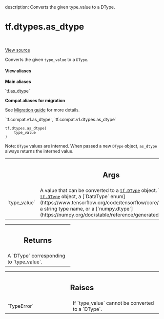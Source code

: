 description: Converts the given type_value to a DType.

<div itemscope itemtype="http://developers.google.com/ReferenceObject">
<meta itemprop="name" content="tf.dtypes.as_dtype" />
<meta itemprop="path" content="Stable" />
</div>

# tf.dtypes.as_dtype

<!-- Insert buttons and diff -->

<table class="tfo-notebook-buttons tfo-api nocontent" align="left">

</table>

<a target="_blank" href="/code/stable/tensorflow/python/framework/dtypes.py">View source</a>



Converts the given `type_value` to a `DType`.

<section class="expandable">
  <h4 class="showalways">View aliases</h4>
  <p>
<b>Main aliases</b>
<p>`tf.as_dtype`</p>

<b>Compat aliases for migration</b>
<p>See
<a href="https://www.tensorflow.org/guide/migrate">Migration guide</a> for
more details.</p>
<p>`tf.compat.v1.as_dtype`, `tf.compat.v1.dtypes.as_dtype`</p>
</p>
</section>

<pre class="devsite-click-to-copy prettyprint lang-py tfo-signature-link">
<code>tf.dtypes.as_dtype(
    type_value
)
</code></pre>



<!-- Placeholder for "Used in" -->

Note: `DType` values are interned. When passed a new `DType` object,
`as_dtype` always returns the interned value.

<!-- Tabular view -->
 <table class="responsive fixed orange">
<colgroup><col width="214px"><col></colgroup>
<tr><th colspan="2"><h2 class="add-link">Args</h2></th></tr>

<tr>
<td>
`type_value`
</td>
<td>
A value that can be converted to a <a href="../../tf/dtypes/DType.md"><code>tf.DType</code></a> object. This may
currently be a <a href="../../tf/dtypes/DType.md"><code>tf.DType</code></a> object, a [`DataType`
enum](https://www.tensorflow.org/code/tensorflow/core/framework/types.proto),
  a string type name, or a [`numpy.dtype`](https://numpy.org/doc/stable/reference/generated/numpy.dtype.html).
</td>
</tr>
</table>



<!-- Tabular view -->
 <table class="responsive fixed orange">
<colgroup><col width="214px"><col></colgroup>
<tr><th colspan="2"><h2 class="add-link">Returns</h2></th></tr>
<tr class="alt">
<td colspan="2">
A `DType` corresponding to `type_value`.
</td>
</tr>

</table>



<!-- Tabular view -->
 <table class="responsive fixed orange">
<colgroup><col width="214px"><col></colgroup>
<tr><th colspan="2"><h2 class="add-link">Raises</h2></th></tr>

<tr>
<td>
`TypeError`
</td>
<td>
If `type_value` cannot be converted to a `DType`.
</td>
</tr>
</table>

